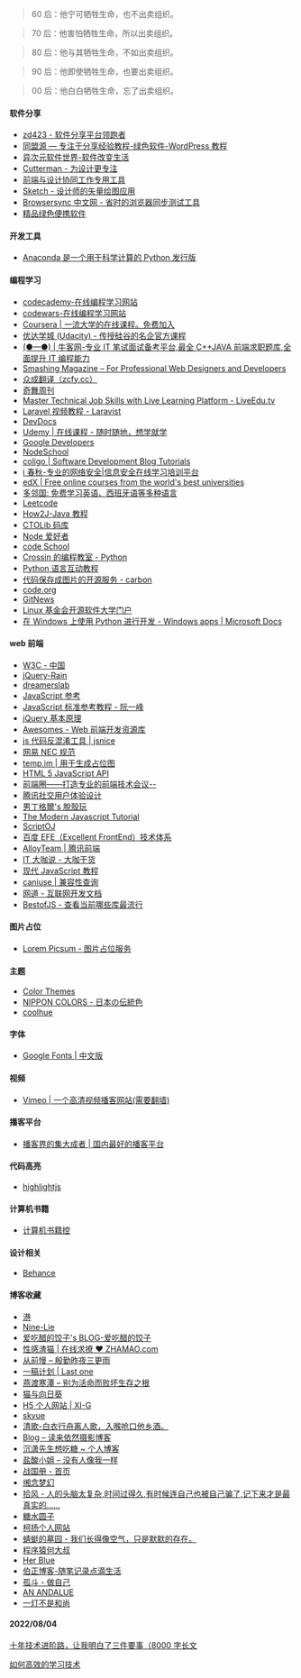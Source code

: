 > 60 后：他宁可牺牲生命，也不出卖组织。

> 70 后：他害怕牺牲生命，所以出卖组织。

> 80 后：他与其牺牲生命，不如出卖组织。

> 90 后：他即使牺牲生命，也要出卖组织。

> 00 后：他白白牺牲生命，忘了出卖组织。

#### 软件分享

- <a href="http://www.zdfans.com/" target="_blank">zd423 - 软件分享平台领跑者</a>
- <a href="https://tmy123.com/" target="_blank">同盟源 — 专注于分享经验教程-绿色软件-WordPress 教程</a>
- <a href="http://www.iplaysoft.com/" target="_blank">异次元软件世界-软件改变生活</a>
- <a href="http://www.cutterman.cn/zh" target="_blank">Cutterman - 为设计更专注</a>
- <a href="https://zeplin.io/" target="_blank">前端与设计协同工作专用工具</a>
- <a href="http://www.sketchcn.com/" target="_blank">Sketch - 设计师的矢量绘图应用</a>
- <a href="http://www.browsersync.cn/" target="_blank">Browsersync 中文网 - 省时的浏览器同步测试工具</a>
- <a href="https://www.portablesoft.org/" target="_blank">精品绿色便携软件</a>

#### 开发工具

- <a href="https://www.anaconda.com/distribution/" target="_blank">Anaconda 是一个用于科学计算的 Python 发行版</a>

#### 编程学习

- <a href="http://www.codecademy.com/zh" target="_blank">codecademy-在线编程学习网站</a>
- <a href="http://www.codewars.com/" target="_blank">codewars-在线编程学习网站</a>
- <a href="https://www.coursera.org/" target="_blank">Coursera | 一流大学的在线课程。免费加入</a>
- <a href="https://cn.udacity.com/" target="_blank">优达学城 (Udacity) - 传授硅谷的名企官方课程</a>
- <a href="https://www.nowcoder.com/" target="_blank">(●—●) | 牛客网-专业 IT 笔试面试备考平台,最全 C++JAVA 前端求职题库,全面提升 IT 编程能力</a>
- <a href="https://www.smashingmagazine.com/" target="_blank">Smashing Magazine – For Professional Web Designers and Developers</a>
- <a href="http://www.zcfy.cc/" target="_blank">众成翻译（zcfy.cc）</a>
- <a href="https://weekly.75team.com/" target="_blank">奇舞周刊</a>
- <a href="https://www.liveedu.tv/" target="_blank">Master Technical Job Skills with Live Learning Platform - LiveEdu.tv</a>
- <a href="https://www.laravist.com/" target="_blank">Laravel 视频教程 - Laravist</a>
- <a href="http://devdocs.io/" target="_blank">DevDocs</a>
- <a href="https://www.udemy.com/courses/" target="_blank">Udemy | 在线课程 - 随时随地，想学就学</a>
- <a href="https://developers.google.cn/" target="_blank">Google Developers</a>
- <a href="https://nodeschool.io/" target="_blank">NodeSchool</a>
- <a href="https://coligo.io/" target="_blank">coligo | Software Development Blog Tutorials</a>
- <a href="http://www.ichunqiu.com/" target="_blank">i 春秋-专业的网络安全|信息安全在线学习培训平台</a>
- <a href="https://www.edx.org/" target="_blank">edX | Free online courses from the world's best universities</a>
- <a href="http://www.duolingo.cn/" target="_blank">多邻国: 免费学习英语、西班牙语等多种语言</a>
- <a href="https://leetcode.com/" target="_blank">Leetcode</a>
- <a href="http://how2j.cn/" target="_blank">How2J-Java 教程</a>
- <a href="https://www.ctolib.com/" target="_blank">CTOLib 码库</a>
- <a href="https://nodelover.me/" target="_blank">Node 爱好者</a>
- <a href="https://www.codeschool.com/" target="_blank">code School</a>
- <a href="http://res.crossincode.com" target="_blank">Crossin 的编程教室 - Python</a>
- <a href="http://projectpython.net/chapter00/" target="_blank">Python 语言互动教程</a>
- <a href="https://carbon.now.sh/" target="_blank">代码保存成图片的开源服务 - carbon </a>
- <a href="https://code.org/" target="_blank">code.org</a>
- <a href="https://git.news/" target="_blank">GitNews</a>
- <a href="https://training.linuxfoundation.cn/" target="_blank">Linux 基金会开源软件大学门户</a>
- <a href="https://docs.microsoft.com/zh-cn/windows/python/" target="_blank">在 Windows 上使用 Python 进行开发 - Windows apps | Microsoft Docs</a>

#### web 前端

- <a href="http://www.chinaw3c.org/" target="_blank">W3C - 中国</a>
- <a href="http://www.jqueryrain.com/" target="_blank">jQuery-Rain</a>
- <a href="http://dreamerslab.com/tw" target="_blank">dreamerslab</a>
- <a href="https://msdn.microsoft.com/zh-cn/library/yek4tbz0(v=vs.94).aspx" target="_blank">JavaScript 参考</a>
- <a href="http://javascript.ruanyifeng.com/" target="_blank">JavaScript 标准参考教程 - 阮一峰</a>
- <a href="http://docs.huihoo.com/jquery/jquery-fundamentals/zh-cn/index.html" target="_blank">jQuery 基本原理</a>
- <a href="https://www.awesomes.cn/" target="_blank">Awesomes - Web 前端开发资源库</a>
- <a href="http://jsnice.org/" target="_blank">js 代码反混淆工具 | jsnice</a>
- <a href="http://nec.netease.com/" target="_blank">网易 NEC 规范</a>
- <a href="http://placeholder.qiniudn.com/" target="_blank">temp.im | 用于生成占位图</a>
- <a href="http://html5index.org/" target="_blank">HTML 5 JavaScript API</a>
- <a href="https://fequan.com/" target="_blank">前端圈——打造专业的前端技术会议--</a>
- <a href="https://isux.tencent.com/" target="_blank">腾讯社交用户体验设计</a>
- <a href="http://abgne.tw/" target="_blank">男丁格爾's 脫殼玩</a>
- <a href="http://javascript.info/" target="_blank">The Modern Javascript Tutorial</a>
- <a href="https://scriptoj.com/" target="_blank">ScriptOJ</a>
- <a href="http://efe.baidu.com/" target="_blank">百度 EFE（Excellent FrontEnd）技术体系</a>
- <a href="http://www.alloyteam.com/" target="_blank">AlloyTeam | 腾讯前端</a>
- <a href="http://www.itdks.com/" target="_blank">IT 大咖说 - 大咖干货</a>
- <a href="https://javascript.info/" target="_blank">现代 JavaScript 教程</a>
- <a href="https://caniuse.com/" target="_blank">caniuse | 兼容性查询</a>
- <a href="http://wangdoc.com/" target="_blank">网道 - 互联网开发文档</a>
- <a href="https://bestofjs.org" target="_blank">BestofJS - 查看当前哪些库最流行</a>

#### 图片占位

- <a href="https://picsum.photos/" target="_blank">Lorem Picsum - 图片占位服务</a>

#### 主题

- <a href="http://color-themes.com/" target="_blank">Color Themes</a>
- <a href="http://nipponcolors.com/" target="_blank">NIPPON COLORS - 日本の伝統色</a>
- <a href="https://webkul.github.io/coolhue/" target="_blank">coolhue</a>

#### 字体

- <a href="http://www.googlefonts.net/" target="_blank">Google Fonts | 中文版</a>

#### 视频

- <a href="http://www.vimeo.com/" target="_blank">Vimeo | 一个高清视频播客网站(需要翻墙)</a>

#### 播客平台

- <a href="https://ipn.li/" target="_blank">播客界的集大成者 | 国内最好的播客平台</a>

#### 代码高亮

- <a href="https://highlightjs.org/" target="_blank">highlightjs</a>

#### 计算机书籍

- <a href="http://bestcbooks.com/" target="_blank">计算机书籍控</a>

#### 设计相关

- <a href="https://www.behance.net/" target="_blank">Behance</a>

#### 博客收藏

- <a href="https://ieza.cn/blog/" target="_blank">港</a>
- <a href="https://nine-lie.com/" target="_blank">Nine-Lie</a>
- <a href="https://xiv.cm" target="_blank">爱吃醋的饺子's BLOG-爱吃醋的饺子</a>
- <a href="https://www.zhamao.com" target="_blank">性感渣猫 | 在线求撩 ♥ ZHAMAO.com</a>
- <a href="https://ddlee.home.blog/" target="_blank">从前慢 &#8211; 殷勤昨夜三更雨</a>
- <a href="https://lastone.art/" target="_blank">一稿计划 | Last one</a>
- <a href="http://hisherry.com/" target="_blank">燕渡寒潭 &#8211; 别为活命而败坏生存之根</a>
- <a href="https://imjad.cn/" target="_blank">猫与向日葵</a>
- <a href="https://www.xi-g.com" target="_blank">H5 个人网站 | XI-G</a>
- <a href="https://www.skyue.com" target="_blank">skyue</a>
- <a href="https://anjonl.cn/" target="_blank">清歌-白衣行舟离人歌，入喉呛口他乡酒。</a>
- <a href="http://yir.me/blog" target="_blank">Blog &#8211; 读来依然摄影博客</a>
- <a href="https://www.chenxiao.xyz/" target="_blank">沉潇先生想吃糖 ~ 个人博客</a>
- <a href="http://www.misshcl.com/" target="_blank">盐酸小姐 &#8211; 没有人像我一样</a>
- <a href="https://zerg.cc/" target="_blank">战国册 - 首页</a>
- <a href="https://xiannian.top" target="_blank">缃念梦幻</a>
- <a href="http://www.coolblood.cn/" target="_blank">拾风 - 人的头脑太复杂,时间过得久,有时候连自己也被自己骗了,记下来才是最真实的&#8230;&#8230;</a>
- <a href="https://www.douban.com/people/132112791/" target="_blank">糖水圆子</a>
- <a href="http://www.kukeyang.com/" target="_blank">柯扬个人网站</a>
- <a href="https://www.shakiralu.com/" target="_blank">蜻蜓的墓园 - 我们长得像空气，只是默默的存在。</a>
- <a href="https://blog.hadesz.com/" target="_blank">程序猿何大叔</a>
- <a href="https://her.blue/" target="_blank">Her Blue</a>
- <a href="https://www.ibozheng.com/" target="_blank">伯正博客-随笔记录点滴生活</a>
- <a href="http://d-d.design/" target="_blank">孤斗 - 做自己</a>
- <a href="http://www.anandalue.com/" target="_blank">AN ANDALUE</a>
- <a href="https://iyideng.vip/" target="_blank">一灯不是和尚</a>

#### 2022/08/04

[十年技术进阶路，让我明白了三件要事（8000 字长文](https://www.cnblogs.com/skychen1218/p/16160164.html)

[如何高效的学习技术](https://www.cnblogs.com/xiaoyangjia/p/11535486.html)
